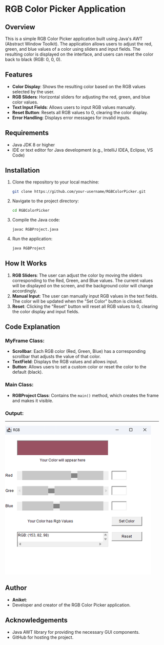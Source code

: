 # RGB Color Picker Application

## Overview
This is a simple RGB Color Picker application built using Java's AWT (Abstract Window Toolkit). The application allows users to adjust the red, green, and blue values of a color using sliders and input fields. The resulting color is displayed on the interface, and users can reset the color back to black (RGB: 0, 0, 0).

## Features
- **Color Display**: Shows the resulting color based on the RGB values selected by the user.
- **RGB Sliders**: Horizontal sliders for adjusting the red, green, and blue color values.
- **Text Input Fields**: Allows users to input RGB values manually.
- **Reset Button**: Resets all RGB values to 0, clearing the color display.
- **Error Handling**: Displays error messages for invalid inputs.

## Requirements
- Java JDK 8 or higher
- IDE or text editor for Java development (e.g., IntelliJ IDEA, Eclipse, VS Code)

## Installation
1. Clone the repository to your local machine:

    ```bash
    git clone https://github.com/your-username/RGBColorPicker.git
    ```

2. Navigate to the project directory:

    ```bash
    cd RGBColorPicker
    ```

3. Compile the Java code:

    ```bash
    javac RGBProject.java
    ```

4. Run the application:

    ```bash
    java RGBProject
    ```

## How It Works
1. **RGB Sliders**: The user can adjust the color by moving the sliders corresponding to the Red, Green, and Blue values. The current values will be displayed on the screen, and the background color will change accordingly.
2. **Manual Input**: The user can manually input RGB values in the text fields. The color will be updated when the "Set Color" button is clicked.
3. **Reset**: Clicking the "Reset" button will reset all RGB values to 0, clearing the color display and input fields.

## Code Explanation
### MyFrame Class:
- **Scrollbar**: Each RGB color (Red, Green, Blue) has a corresponding scrollbar that adjusts the value of that color.
- **TextField**: Displays the RGB values and allows input.
- **Button**: Allows users to set a custom color or reset the color to the default (black).

### Main Class:
- **RGBProject Class**: Contains the `main()` method, which creates the frame and makes it visible.
  

### Output:
---
![OutputImage](JavaRgb.png)






## Author
- **Aniket**:
- Developer and creator of the RGB Color Picker application.

## Acknowledgements
- Java AWT library for providing the necessary GUI components.
- GitHub for hosting the project.

